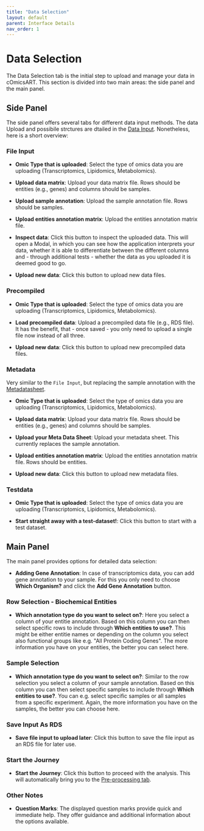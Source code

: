 ```yaml
---
title: "Data Selection"
layout: default
parent: Interface Details
nav_order: 1
---
```


# Data Selection

The Data Selection tab is the initial step to upload and manage your data in cOmicsART. This section is divided into two main areas: the side panel and the main panel.

## Side Panel

The side panel offers several tabs for different data input methods. The data Upload 
and possibile strctures are dtailed in the [Data Input](required-data-input.md). 
Nonetheless, here is a short overview:

### File Input

- **Omic Type that is uploaded**: Select the type of omics data you are uploading (Transcriptomics, Lipidomics, Metabolomics).

- **Upload data matrix**: Upload your data matrix file. Rows should be entities (e.g., genes) and columns should be samples.

- **Upload sample annotation**: Upload the sample annotation file. Rows should be samples.

- **Upload entities annotation matrix**: Upload the entities annotation matrix file.

- **Inspect data**: Click this button to inspect the uploaded data. This will open a 
  Modal, in which you can see how the application interprets your data, whether it is 
  able to differentiate between the different columns and - through additional tests - 
  whether the data as you uploaded it is deemed good to go.

- **Upload new data**: Click this button to upload new data files.

### Precompiled

- **Omic Type that is uploaded**: Select the type of omics data you are uploading (Transcriptomics, Lipidomics, Metabolomics).

- **Load precompiled data**: Upload a precompiled data file (e.g., RDS file). It has 
  the benefit, that - once saved - you only need to upload a single file now instead 
  of all three.

- **Upload new data**: Click this button to upload new precompiled data files.

### Metadata

Very similar to the `File Input`, but replacing the sample annotation with the 
[Metadatasheet](https://www.nature.com/articles/s41597-024-03349-2).

- **Omic Type that is uploaded**: Select the type of omics data you are uploading (Transcriptomics, Lipidomics, Metabolomics).

- **Upload data matrix**: Upload your data matrix file. Rows should be entities (e.g., genes) and columns should be samples.

- **Upload your Meta Data Sheet**: Upload your metadata sheet. This currently replaces the sample annotation.

- **Upload entities annotation matrix**: Upload the entities annotation matrix file. Rows should be entities.

- **Upload new data**: Click this button to upload new metadata files.

### Testdata

- **Omic Type that is uploaded**: Select the type of omics data you are uploading (Transcriptomics, Lipidomics, Metabolomics).

- **Start straight away with a test-dataset!**: Click this button to start with a test dataset.

## Main Panel

The main panel provides options for detailed data selection:

- **Adding Gene Annotation**: In case of transcriptomics data, you can add gene 
  annotation to your sample. For this you only need to choose **Which Organism?** and 
  click the **Add Gene Annotation** button.

### Row Selection - Biochemical Entities

- **Which annotation type do you want to select on?**: Here you select a column of 
  your entitie annotation. Based on this column you can then select specific rows to 
  include through **Which entities to use?**. This might be either entitie names or 
  depending on the column you select also functional groups like e.g. "All Protein 
  Coding Genes". The more information you have on your entities, the better you can 
  select here. 

### Sample Selection

- **Which annotation type do you want to select on?**: Similar to the row selection you select a column of 
  your sample annotation. Based on this column you can then select specific samples to 
  include through **Which entities to use?**. You can e.g. select specific 
  samples or all samples from a specific experiment. Again, the more information you 
  have on the samples, the better you can choose here. 

### Save Input As RDS

- **Save file input to upload later**: Click this button to save the file input as an RDS file for later use.

### Start the Journey

- **Start the Journey**: Click this button to proceed with the analysis. This will 
  automatically bring you to the [Pre-processing tab](pre-processing.md).

### Other Notes

- **Question Marks**: The displayed question marks provide quick and immediate help. They offer guidance and additional information about the options available.

